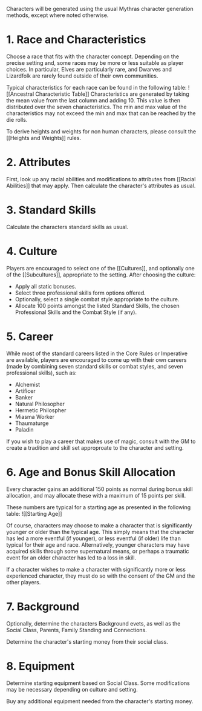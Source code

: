 Characters will be generated using the usual Mythras character generation methods, except where noted otherwise.

# 1. Race and Characteristics 
Choose a race that fits with the character concept. Depending on the precise setting and, some races may be more or less suitable as player choices. In particular, Elves are particularly rare, and Dwarves and Lizardfolk are rarely found outside of their own communities. 

Typical characteristics for each race can be found in the following table:
![[Ancestral Characteristic Table]]
Characteristics are generated by taking the mean value from the last column and adding 10. This value is then distributed over the seven characteristics. The min and max value of the characteristics may not exceed the min and max that can be reached by the die rolls.

To derive heights and weights for non human characters, please consult the [[Heights and Weights]] rules.

# 2. Attributes
First, look up any racial abilities and modifications to attributes from [[Racial Abilities]] that may apply. Then calculate the character's attributes as usual.

# 3. Standard Skills
Calculate the characters standard skills as usual.

# 4. Culture 
Players are encouraged to select one of the [[Cultures]], and optionally one of the [[Subcultures]], appropriate to the setting. After choosing the culture:
- Apply all static bonuses.
- Select three professional skills form options offered.
- Optionally, select a single combat style appropriate to the culture.
- Allocate 100 points amongst the listed Standard Skills, the chosen Professional Skills and the Combat Style (if any).

# 5. Career 
While most of the standard careers listed in the Core Rules or Imperative are available, players are encouraged to come up with their own careers (made by combining seven standard skills or combat styles, and seven professional skills), such as:
- Alchemist
- Artificer
- Banker
- Natural Philosopher
- Hermetic Philospher
- Miasma Worker 
- Thaumaturge
- Paladin

If you wish to play a career that makes use of magic, consult with the GM to create a tradition and skill set approproate to the character and setting. 

# 6. Age and Bonus Skill Allocation 
Every character gains an additional 150 points as normal during bonus skill allocation, and may allocate these with a maximum of 15 points per skill. 

These numbers are typical for a starting age as presented in the following table:
![[Starting Age]]

Of course, characters may choose to make a character that is significantly younger or older than the typical age. This simply means that the character has led a more eventful (if younger), or less eventful (if older) life than typical for their age and race. Alternatively, younger characters may have acquired skills through some supernatural means, or perhaps a traumatic event for an older character has led to a loss in skill.

If a character wishes to make a character with significantly more or less experienced character, they must do so with the consent of the GM and the other players.

# 7. Background
Optionally, determine the characters Background evets, as well as the Social Class, Parents, Family Standing and Connections.

Determine the character's starting money from their social class.

# 8. Equipment
Determine starting equipment based on Social Class. Some modifications may be necessary depending on culture and setting.

Buy any additional equipment needed from the character's starting money.

